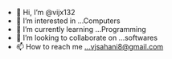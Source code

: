 - 👋 Hi, I’m @vijx132
- 👀 I’m interested in ...Computers
- 🌱 I’m currently learning ...Programming
- 💞️ I’m looking to collaborate on ...softwares
- 📫 How to reach me ...vjsahani8@gmail.com

<!---
vijx132/vijx132 is a ✨ special ✨ repository because its `README.md` (this file) appears on your GitHub profile.
You can click the Preview link to take a look at your changes.
--->
